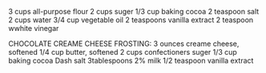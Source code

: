 3 cups all-purpose flour
2 cups suger
1/3 cup baking cocoa
2 teaspoon salt
2 cups water
3/4 cup vegetable oil
2 teaspoons vanilla extract
2 teaspoon wwhite vinegar

CHOCOLATE CREAME CHEESE FROSTING:
 3 ounces creame cheese, softened
 1/4 cup butter, softened
 2 cups confectioners suger
 1/3 cup baking cocoa
 Dash salt
 3tablespoons 2% milk
 1/2 teaspoon vanilla extract